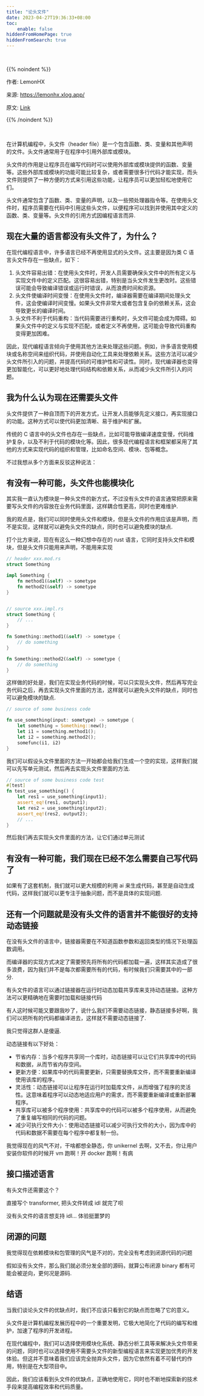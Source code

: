 ```yaml
---
title: "论头文件"
date: 2023-04-27T19:36:33+08:00
toc:
    enable: false
hiddenFromHomePage: true
hiddenFromSearch: true
---
```



<br/>

{{% noindent %}}

作者: LemonHX

来源: https://lemonhx.xlog.app/

原文: [Link](https://lemonhx.xlog.app/lun-tou-wen-jian) 

{{% /noindent %}}

<br/>

在计算机编程中，头文件（header file）是一个包含函数、类、变量和其他声明的文件。头文件通常用于在程序中引用外部库或模块。

头文件的作用是让程序员在编写代码时可以使用外部库或模块提供的函数、变量等。这些外部库或模块的功能可能比较复杂，或者需要很多行代码才能实现，而头文件则提供了一种方便的方式来引用这些功能，让程序员可以更加轻松地使用它们。

头文件通常包含了函数、类、变量的声明，以及一些预处理器指令等。在使用头文件时，程序员需要在代码中引用这些头文件，以便程序可以找到并使用其中定义的函数、类、变量等。头文件的引用方式因编程语言而异.

## 现在大量的语言都没有头文件了，为什么？

在现代编程语言中，许多语言已经不再使用显式的头文件。这主要是因为类 C 语言头文件存在一些缺点，如下：

1. 头文件容易出错：在使用头文件时，开发人员需要确保头文件中的所有定义与实现文件中的定义匹配。这很容易出错，特别是当头文件发生更改时。这些错误可能会导致编译错误或运行时错误，从而浪费时间和资源。
2. 头文件使编译时间变慢：在使用头文件时，编译器需要在编译期间处理头文件，这会使编译时间变慢。如果头文件非常大或者包含复杂的依赖关系，这会导致更长的编译时间。
3. 头文件不利于代码重构：当代码需要进行重构时，头文件可能会成为障碍。如果头文件中的定义与实现不匹配，或者定义不再使用，这可能会导致代码重构变得更加困难。

因此，现代编程语言倾向于使用其他方法来处理这些问题。例如，许多语言使用模块或名称空间来组织代码，并使用自动化工具来处理依赖关系。这些方法可以减少头文件所引入的问题，并提高代码的可维护性和可读性。同时，现代编译器也变得更加智能化，可以更好地处理代码结构和依赖关系，从而减少头文件所引入的问题。

## 我为什么认为现在还需要头文件

头文件提供了一种自顶而下的开发方式，让开发人员能够先定义接口，再实现接口的功能。这种方式可以使代码更加清晰、易于维护和扩展。

传统的 C 语言中的头文件也存在一些缺点，比如可能导致编译速度变慢，代码维护复杂，以及不利于代码的模块化等。因此，很多现代编程语言和框架都采用了其他的方式来实现代码的组织和管理，比如命名空间、模块、包等概念。

不过我想从多个方面来反驳这种说法：

## 有没有一种可能，头文件也能模块化

其实我一直认为模块是一种头文件的新方式，不过没有头文件的语言通常把原来需要写头文件的内容放在业务代码里面，这样耦合性更高，同时也更难维护.

我的观点是，我们可以同时使用头文件和模块，但是头文件的作用应该是声明，而不是实现，这样就可以避免头文件的缺点，同时也可以避免模块的缺点.

打个比方来说，现在有这么一种幻想中存在的 rust 语言，它同时支持头文件和模块，但是头文件只能用来声明，不能用来实现

```rust
// header xxx.mod.rs
struct Something

impl Something {
    fn method1(&self) -> sometype
    fn method2(&self) -> sometype
}


// source xxx.impl.rs
struct Something {
    // ...
}

fn Something::method1(&self) -> sometype {
    // do something
}

fn Something::method2(&self) -> sometype {
    // do something
}
```

这样做的好处是，我们在实现业务代码的时候，可以只实现头文件，然后再写完业务代码之后，再去实现头文件里面的方法，这样就可以避免头文件的缺点，同时也可以避免模块的缺点.

```rust
// source of some business code

fn use_something(input: sometype) -> sometype {
    let something = Something::new();
    let i1 = something.method1();
    let i2 = something.method2();
    somefunc(i1, i2)
}
```

我们可以假设头文件里面的方法一开始都会给我们生成一个空的实现，这样我们就可以先写单元测试，然后再去实现头文件里面的方法.

```rust
// source of some business code test
#[test]
fn test_use_something() {
    let res1 = use_something(input1);
    assert_eq!(res1, output1);
    let res2 = use_something(input2);
    assert_eq!(res2, output2);
    // ...
}
```

然后我们再去实现头文件里面的方法，让它们通过单元测试

## 有没有一种可能，我们现在已经不怎么需要自己写代码了

如果有了这套机制，我们就可以更大规模的利用 ai 来生成代码，甚至是自动生成代码，这样我们就可以更专注于抽象问题，而不是具体的实现问题.

## 还有一个问题就是没有头文件的语言并不能很好的支持动态链接

在没有头文件的语言中，链接器需要在不知道函数参数和返回类型的情况下处理函数调用。

而编译器的实现方式决定了需要预先将所有的代码都加载一遍，这样其实造成了很多浪费，因为我们并不是每次都需要所有的代码，有时候我们只需要其中的一部分.

有头文件的语言可以通过链接器在运行时动态加载共享库来支持动态链接。这种方法可以更精确地在需要时加载和链接代码

有人这时候可能又要跟我吵了，说什么我们不需要动态链接，静态链接多好啊，我们可以把所有的代码都编译进去，这样就不需要动态链接了.

我只觉得这群人是傻逼.

动态链接有以下好处：
- 节省内存：当多个程序共享同一个库时，动态链接可以让它们共享库中的代码和数据，从而节省内存空间。
- 更新方便：如果库中的代码需要更新，只需要替换库文件，而不需要重新编译使用该库的程序。
- 灵活性：动态链接可以让程序在运行时加载库文件，从而增强了程序的灵活性。这意味着程序可以动态地适应用户的需求，而不需要重新编译或重新部署程序。
- 共享库可以被多个程序使用：共享库中的代码可以被多个程序使用，从而避免了重复编写相同的代码的问题。
- 减少可执行文件大小：使用动态链接可以减少可执行文件的大小，因为库中的代码和数据不需要在每个程序中都复制一份。

我觉得现在的风气不对，干啥都想全静态，你 unikernel 去啊，又不去，你让用户安装你软件的时候开 vm 跑啊！开 docker 跑啊！有病

## 接口描述语言

有头文件还需要这个？

直接写个 transformer, 把头文件转成 idl 就完了呗

没有头文件的语言想支持 idl... 体验挺噩梦的

## 闭源的问题

我觉得现在依赖模块和包管理的风气是不对的，完全没有考虑到闭源代码的问题

假如没有头文件，那么我们就必须分发全部的源码，就算公布闭源 binary 都有可能会被逆向，更何况是源码.

## 结语

当我们谈论头文件的优缺点时，我们不应该只看到它的缺点而忽略了它的意义。

头文件是计算机编程发展历程中的一个重要发明，它极大地简化了代码的编写和维护，加速了程序的开发进程。

在现代编程中，我们可以选择使用模块化系统、静态分析工具等来解决头文件带来的问题，同时也可以选择使用不需要头文件的新型编程语言来实现更加优秀的开发体验。但这并不意味着我们应该完全抛弃头文件，因为它依然有着不可替代的作用，特别是在大型项目中。

因此，我们应该看到头文件的优缺点，正确地使用它，同时也不断地探索新的技术手段来提高编程效率和代码质量。
